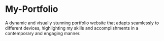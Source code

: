 # My-Portfolio
A dynamic and visually stunning portfolio website that adapts seamlessly to different devices, highlighting my skills and accomplishments in a contemporary and engaging manner.
